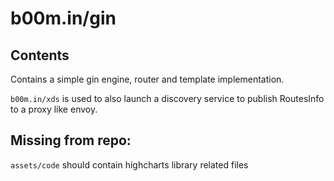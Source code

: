 # b00m.in/gin


## Contents

Contains a simple gin engine, router and template implementation.

`b00m.in/xds` is used to also launch a discovery service to publish RoutesInfo to a proxy like envoy.


## Missing from repo:

`assets/code` should contain highcharts library related files
